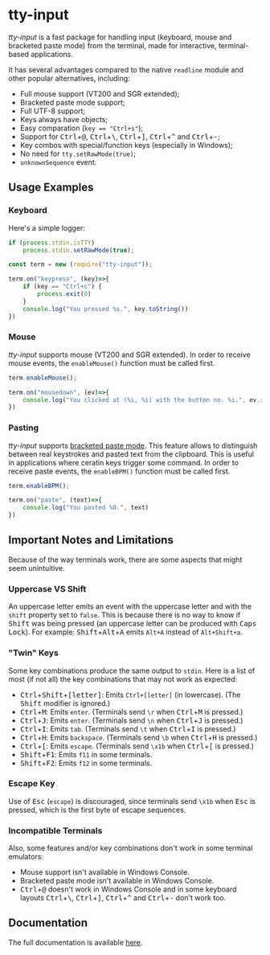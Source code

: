 # tty-input #

_tty-input_ is a fast package for handling input (keyboard, mouse and bracketed paste mode) from the terminal, made for interactive, terminal-based applications.

It has several advantages compared to the native `readline` module and other popular alternatives, including:

- Full mouse support (VT200 and SGR extended);
- Bracketed paste mode support;
- Full UTF-8 support;
- Keys always have objects;
- Easy comparation (`key == "Ctrl+s"`);
- Support for <kbd>Ctrl</kbd>+<kbd>@</kbd>, <kbd>Ctrl</kbd>+<kbd>\\</kbd>, <kbd>Ctrl</kbd>+<kbd>]</kbd>, <kbd>Ctrl</kbd>+<kbd>^</kbd> and <kbd>Ctrl</kbd>+<kbd>-</kbd>;
- Key combos with special/function keys (especially in Windows);
- No need for `tty.setRawMode(true)`;
- `unknownSequence` event.

## Usage Examples
### Keyboard

Here's a simple logger:

```js
if (process.stdin.isTTY)
	process.stdin.setRawMode(true);

const term = new (require("tty-input"));

term.on("keypress", (key)=>{
	if (key == "Ctrl+c") {
		process.exit(0)
	}
	console.log("You pressed %s.", key.toString())
})
```

### Mouse

_tty-input_ supports mouse (VT200 and SGR extended). In order to receive mouse events, the `enableMouse()` function must be called first.

```js
term.enableMouse();

term.on("mousedown", (ev)=>{
	console.log("You clicked at (%i, %i) with the button no. %i.", ev.x, ev.y, ev.button)
})
```

### Pasting

_tty-input_ supports [bracketed paste mode](https://cirw.in/blog/bracketed-paste). This feature allows to distinguish between real keystrokes and pasted text from the clipboard. This is useful in applications where ceratin keys trigger some command. In order to receive paste events, the `enableBPM()` function must be called first.

```js
term.enableBPM();

term.on("paste", (text)=>{
	console.log("You pasted %O.", text)
})
```

## Important Notes and Limitations

Because of the way terminals work, there are some aspects that might seem unintuitive.

### Uppercase VS Shift

An uppercase letter emits an event with the uppercase letter and with the `shift` property set to `false`. This is because there is no way to know if <kbd>Shift</kbd> was being pressed (an uppercase letter can be produced with <kbd>Caps Lock</kbd>). For example: <kbd>Shift</kbd>+<kbd>Alt</kbd>+<kbd>A</kbd> emits `Alt+A` instead of `Alt+Shift+a`.

### "Twin" Keys

Some key combinations produce the same output to `stdin`. Here is a list of most (if not all) the key combinations that may not work as expected:

- <kbd>Ctrl</kbd>+<kbd>Shift</kbd>+<kbd>[letter]</kbd>: Emits `Ctrl+[letter]` (in lowercase). (The <kbd>Shift</kbd> modifier is ignored.)
- <kbd>Ctrl</kbd>+<kbd>M</kbd>: Emits `enter`. (Terminals send `\r` when <kbd>Ctrl</kbd>+<kbd>M</kbd> is pressed.)
- <kbd>Ctrl</kbd>+<kbd>J</kbd>: Emits `enter`. (Terminals send `\n` when <kbd>Ctrl</kbd>+<kbd>J</kbd> is pressed.)
- <kbd>Ctrl</kbd>+<kbd>I</kbd>: Emits `tab`. (Terminals send `\t` when <kbd>Ctrl</kbd>+<kbd>I</kbd> is pressed.)
- <kbd>Ctrl</kbd>+<kbd>H</kbd>: Emits `backspace`. (Terminals send `\b` when <kbd>Ctrl</kbd>+<kbd>H</kbd> is pressed.)
- <kbd>Ctrl</kbd>+<kbd>[</kbd>: Emits `escape`. (Terminals send `\x1b` when <kbd>Ctrl</kbd>+<kbd>[</kbd> is pressed.)
- <kbd>Shift</kbd>+<kbd>F1</kbd>: Emits `f11` in some terminals.
- <kbd>Shift</kbd>+<kbd>F2</kbd>: Emits `f12` in some terminals.

### Escape Key

Use of <kbd>Esc</kbd> (`escape`) is discouraged, since terminals send `\x1b` when <kbd>Esc</kbd> is pressed, which is the first byte of escape sequences.

### Incompatible Terminals

Also, some features and/or key combinations don't work in some terminal emulators:

- Mouse support isn't available in Windows Console.
- Bracketed paste mode isn't available in Windows Console.
- <kbd>Ctrl</kbd>+<kbd>@</kbd> doesn't work in Windows Console and in some keyboard layouts <kbd>Ctrl</kbd>+<kbd>\\</kbd>, <kbd>Ctrl</kbd>+<kbd>]</kbd>, <kbd>Ctrl</kbd>+<kbd>^</kbd> and <kbd>Ctrl</kbd>+<kbd>-</kbd> don't work too.

## Documentation

The full documentation is available [here](docs.md).